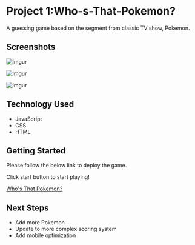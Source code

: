 # Project 1:Who-s-That-Pokemon?
A guessing game based on the segment from classic TV show, Pokemon.
## Screenshots
![Imgur](https://i.imgur.com/8UFCDym.png)

![Imgur](https://i.imgur.com/jeHzUOd.png)

![Imgur](https://i.imgur.com/wQez9hq.png)
## Technology Used
* JavaScript
* CSS
* HTML
## Getting Started
Please follow the below link to deploy the game.

Click start button to start playing!

[Who's That Pokemon?](https://stephenyeezy.github.io/Project-1-Who-s-That-Pokemon/)

## Next Steps
* Add more Pokemon
* Update to more complex scoring system
* Add mobile optimization
